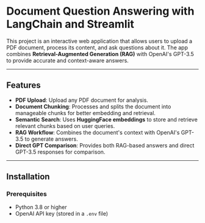 # Document Question Answering with LangChain and Streamlit

This project is an interactive web application that allows users to upload a PDF document, process its content, and ask questions about it. The app combines **Retrieval-Augmented Generation (RAG)** with OpenAI's GPT-3.5 to provide accurate and context-aware answers.

---

## Features
- **PDF Upload**: Upload any PDF document for analysis.
- **Document Chunking**: Processes and splits the document into manageable chunks for better embedding and retrieval.
- **Semantic Search**: Uses **HuggingFace embeddings** to store and retrieve relevant chunks based on user queries.
- **RAG Workflow**: Combines the document's context with OpenAI's GPT-3.5 to generate answers.
- **Direct GPT Comparison**: Provides both RAG-based answers and direct GPT-3.5 responses for comparison.

---

## Installation

### Prerequisites
- Python 3.8 or higher
- OpenAI API key (stored in a `.env` file)
